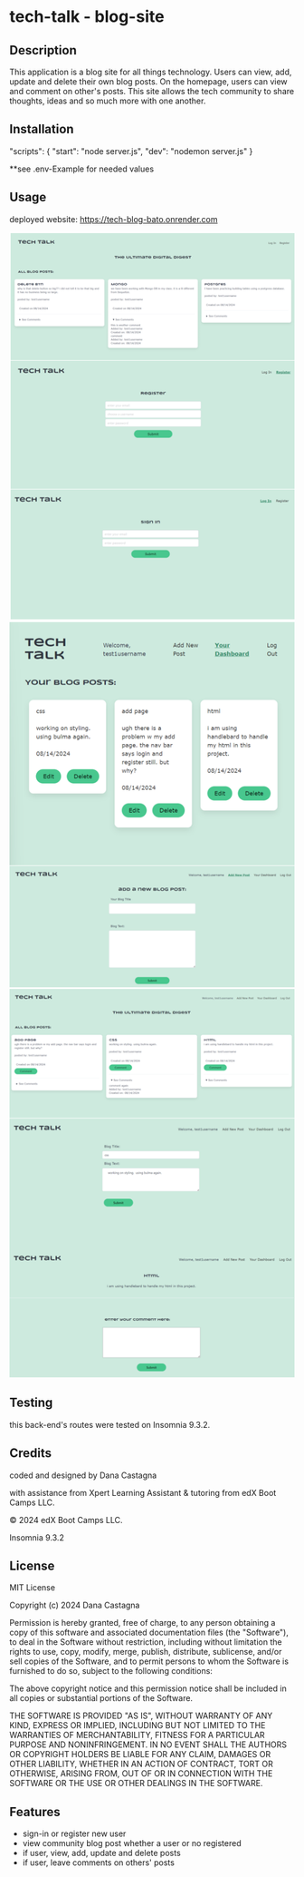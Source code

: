 # tech-talk - blog-site

## Description

This application is a blog site for all things technology.  Users can view, add, update and delete their own blog posts.  On the homepage, users can view and comment on other's posts.  This site allows the tech community to share thoughts, ideas and so much more with one another.

## Installation 

"scripts": {
    "start": "node server.js",
    "dev": "nodemon server.js"
}

**see .env-Example for needed values

## Usage

deployed website: https://tech-blog-bato.onrender.com

![Screenshot](./public/images/TT-SS-1.png)
![Screenshot](./public/images/TT-SS-2.png)
![Screenshot](./public/images/TT-SS-3.png)

## Testing

this back-end's routes were tested on Insomnia 9.3.2.

## Credits

coded and designed by Dana Castagna

with assistance from Xpert Learning Assistant & tutoring from edX Boot Camps LLC.

© 2024 edX Boot Camps LLC.

Insomnia 9.3.2

## License
MIT License

Copyright (c) 2024 Dana Castagna

Permission is hereby granted, free of charge, to any person obtaining a copy
of this software and associated documentation files (the "Software"), to deal
in the Software without restriction, including without limitation the rights
to use, copy, modify, merge, publish, distribute, sublicense, and/or sell
copies of the Software, and to permit persons to whom the Software is
furnished to do so, subject to the following conditions:

The above copyright notice and this permission notice shall be included in all
copies or substantial portions of the Software.

THE SOFTWARE IS PROVIDED "AS IS", WITHOUT WARRANTY OF ANY KIND, EXPRESS OR
IMPLIED, INCLUDING BUT NOT LIMITED TO THE WARRANTIES OF MERCHANTABILITY,
FITNESS FOR A PARTICULAR PURPOSE AND NONINFRINGEMENT. IN NO EVENT SHALL THE
AUTHORS OR COPYRIGHT HOLDERS BE LIABLE FOR ANY CLAIM, DAMAGES OR OTHER
LIABILITY, WHETHER IN AN ACTION OF CONTRACT, TORT OR OTHERWISE, ARISING FROM,
OUT OF OR IN CONNECTION WITH THE SOFTWARE OR THE USE OR OTHER DEALINGS IN THE
SOFTWARE.

## Features

- sign-in or register new user
- view community blog post whether a user or no registered
- if user, view, add, update and delete posts
- if user, leave comments on others' posts